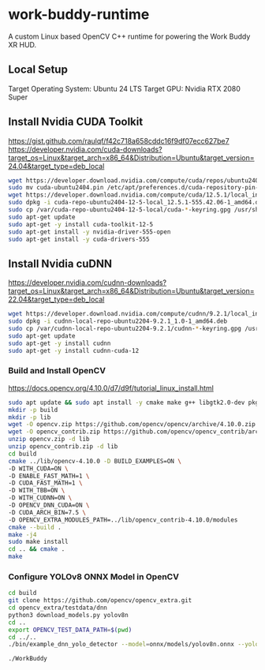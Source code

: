# work-buddy-runtime

A custom Linux based OpenCV C++ runtime for powering the Work Buddy XR HUD.

## Local Setup

Target Operating System: Ubuntu 24 LTS
Target GPU: Nvidia RTX 2080 Super

## Install Nvidia CUDA Toolkit

https://gist.github.com/raulqf/f42c718a658cddc16f9df07ecc627be7
https://developer.nvidia.com/cuda-downloads?target_os=Linux&target_arch=x86_64&Distribution=Ubuntu&target_version=24.04&target_type=deb_local
```bash
wget https://developer.download.nvidia.com/compute/cuda/repos/ubuntu2404/x86_64/cuda-ubuntu2404.pin
sudo mv cuda-ubuntu2404.pin /etc/apt/preferences.d/cuda-repository-pin-600
wget https://developer.download.nvidia.com/compute/cuda/12.5.1/local_installers/cuda-repo-ubuntu2404-12-5-local_12.5.1-555.42.06-1_amd64.deb
sudo dpkg -i cuda-repo-ubuntu2404-12-5-local_12.5.1-555.42.06-1_amd64.deb
sudo cp /var/cuda-repo-ubuntu2404-12-5-local/cuda-*-keyring.gpg /usr/share/keyrings/
sudo apt-get update
sudo apt-get -y install cuda-toolkit-12-5
sudo apt-get install -y nvidia-driver-555-open
sudo apt-get install -y cuda-drivers-555
```

## Install Nvidia cuDNN

https://developer.nvidia.com/cudnn-downloads?target_os=Linux&target_arch=x86_64&Distribution=Ubuntu&target_version=22.04&target_type=deb_local
```bash
wget https://developer.download.nvidia.com/compute/cudnn/9.2.1/local_installers/cudnn-local-repo-ubuntu2204-9.2.1_1.0-1_amd64.deb
sudo dpkg -i cudnn-local-repo-ubuntu2204-9.2.1_1.0-1_amd64.deb
sudo cp /var/cudnn-local-repo-ubuntu2204-9.2.1/cudnn-*-keyring.gpg /usr/share/keyrings/
sudo apt-get update
sudo apt-get -y install cudnn
sudo apt-get -y install cudnn-cuda-12
```

### Build and Install OpenCV

https://docs.opencv.org/4.10.0/d7/d9f/tutorial_linux_install.html

```bash
sudo apt update && sudo apt install -y cmake make g++ libgtk2.0-dev pkg-config wget unzip
mkdir -p build
mkdir -p lib
wget -O opencv.zip https://github.com/opencv/opencv/archive/4.10.0.zip
wget -O opencv_contrib.zip https://github.com/opencv/opencv_contrib/archive/refs/tags/4.10.0.zip
unzip opencv.zip -d lib
unzip opencv_contrib.zip -d lib
cd build
cmake ../lib/opencv-4.10.0 -D BUILD_EXAMPLES=ON \
-D WITH_CUDA=ON \
-D ENABLE_FAST_MATH=1 \
-D CUDA_FAST_MATH=1 \
-D WITH_TBB=ON \
-D WITH_CUDNN=ON \
-D OPENCV_DNN_CUDA=ON \
-D CUDA_ARCH_BIN=7.5 \
-D OPENCV_EXTRA_MODULES_PATH=../lib/opencv_contrib-4.10.0/modules
cmake --build .
make -j4
sudo make install
cd .. && cmake .
make
```

### Configure YOLOv8 ONNX Model in OpenCV

```bash
cd build
git clone https://github.com/opencv/opencv_extra.git
cd opencv_extra/testdata/dnn
python3 download_models.py yolov8n
cd ..
export OPENCV_TEST_DATA_PATH=$(pwd)
cd ../..
./bin/example_dnn_yolo_detector --model=onnx/models/yolov8n.onnx --yolo=yolov8 --mean=0.0 --scale=0.003921568627 --paddingmode=2 --padvalue=144.0 --thr=0.5 --nms=0.4 --rgb=0 --backend=5 --target=6

```

`./WorkBuddy`
